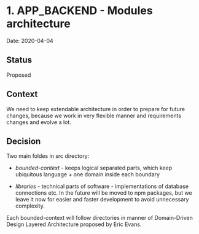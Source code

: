 # 1. APP_BACKEND - Modules architecture

Date: 2020-04-04

## Status

Proposed

## Context

We need to keep extendable architecture in order to prepare for future changes, 
because we work in very flexible manner and requirements changes and evolve a lot.

## Decision

Two main foldes in src directory:
- *bounded-context* - keeps logical separated parts, which keep ubiquitous language + one domain inside each boundary

- *libraries* - technical parts of software - implementations of database connections etc. In the future will be moved to npm packages, 
but we leave it now for easier and faster development to avoid unnecessary complexity.

Each bounded-context will follow directories in manner of Domain-Driven Design Layered Architecture proposed by Eric Evans.

